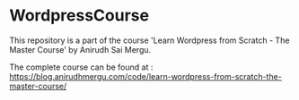 # WordpressCourse
This repository is a part of the course 'Learn Wordpress from Scratch - The Master Course' by Anirudh Sai Mergu. 

The complete course can be found at : https://blog.anirudhmergu.com/code/learn-wordpress-from-scratch-the-master-course/

